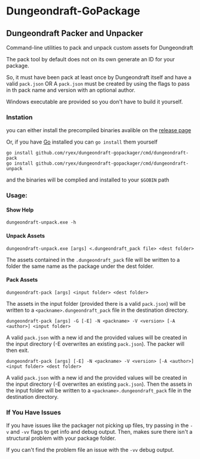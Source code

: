 # Dungeondraft-GoPackage

## Dungeondraft Packer and Unpacker

Command-line utilities to pack and unpack custom assets for Dungeondraft

The pack tool by default does not on its own generate an ID for your package.

So, it must have been pack at least once by Dungeondraft itself and have a valid `pack.json`
OR
A `pack.json` must be created by using the flags to pass in th pack name and version with an optional author.

Windows executable are provided so you don't have to build it yourself.

### Instation

you can either install the precompiled binaries avalible on the [release page](https://github.com/Ryex/Dungeondraft-GoPackager/releases)

Or, if you have [Go](https://go.dev/) installed you can `go install` them yourself

```shell
go install github.com/ryex/dungeondraft-gopackager/cmd/dungeondraft-pack
go install github.com/ryex/dungeondraft-gopackager/cmd/dungeondraft-unpack
```

and the binaries will be complied and installed to your `$GOBIN` path

### Usage:

#### Show Help
```
dungeondraft-unpack.exe -h
```

#### Unpack Assets
```
dungeondraft-unpack.exe [args] <.dungeondraft_pack file> <dest folder>
```
The assets contained in the `.dungeondraft_pack`  file will be written to a folder the same name as the package under the dest folder.

#### Pack Assets
```
dungeondraft-pack [args] <input folder> <dest folder>
```
The assets in the input folder (provided there is a valid `pack.json`) will be written to a `<packname>.dungeondraft_pack` file in the destination directory.

```
dungeondraft-pack [args] -G [-E] -N <packname> -V <version> [-A <author>] <input folder>
```
A valid `pack.json` with a new id and the provided values will be created in the input directory (-E overwrites an existing `pack.json`).
The packer will then exit.

```
dungeondraft-pack [args] [-E] -N <packname> -V <version> [-A <author>] <input folder> <dest folder>
```
A valid `pack.json` with a new id and the provided values will be created in the input directory (-E overwrites an existing `pack.json`).
Then the assets in the input folder will be written to a `<packname>.dungeondraft_pack` file in the destination directory.

### If You Have Issues

If you have issues like the packager not picking up files, try passing in the `-v` and `-vv` flags to get info and debug output. Then, makes sure there isn't a structural problem with your package folder.

If you can't find the problem file an issue with the `-vv` debug output.
